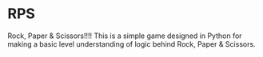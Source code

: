 # RPS
Rock, Paper & Scissors!!!!
This is a simple game designed in Python for making a basic level understanding of logic behind Rock, Paper & Scissors.
